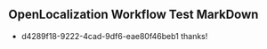 ## OpenLocalization Workflow Test MarkDown
* d4289f18-9222-4cad-9df6-eae80f46beb1 thanks!

<!--HONumber=Aug16_HO3-->


